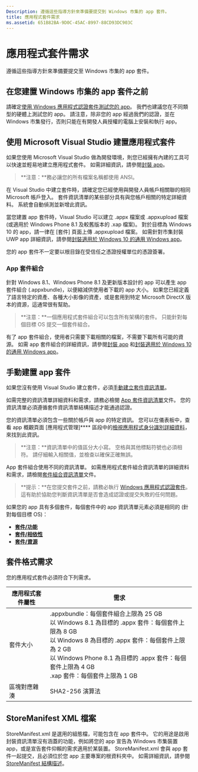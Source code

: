 ```yaml
---
Description: 遵循這些指導方針來準備要提交到 Windows 市集的 app 套件。
title: 應用程式套件需求
ms.assetid: 651B82BA-9D0C-45AC-8997-88CD93DC903C
---
```


# 應用程式套件需求

遵循這些指導方針來準備要提交至 Windows 市集的 app 套件。

## 在您建置 Windows 市集的 app 套件之前

請確定[使用 Windows 應用程式認證套件測試您的 app](https://msdn.microsoft.com/library/windows/apps/mt186449)。 我們也建議您在不同類型的硬體上測試您的 app。 請注意，除非您的 app 經過我們的認證，並在 Windows 市集發行，否則只能在有開發人員授權的電腦上安裝和執行 app。

## 使用 Microsoft Visual Studio 建置應用程式套件

如果您使用 Microsoft Visual Studio 做為開發環境，則您已經擁有內建的工具可以快速並輕易地建立應用程式套件。 如需詳細資訊，請參閱[封裝 app](https://msdn.microsoft.com/library/windows/apps/mt270969)。

> **注意：**務必讓您的所有檔案名稱都使用 ANSI。 


在 Visual Studio 中建立套件時，請確定您已經使用與開發人員帳戶相關聯的相同 Microsoft 帳戶登入。 套件資訊清單的某些部分具有與您帳戶相關的特定詳細資料。 系統會自動偵測並新增此資訊。

當您建置 app 套件時，Visual Studio 可以建立 .appx 檔案或 .appxupload 檔案 (或適用於 Windows Phone 8.1 及較舊版本的 .xap 檔案)。 對於目標為 Windows 10 的 app，請一律在 [套件][](upload-app-packages.md) 頁面上傳 .appxupload 檔案。 如需針對市集封裝 UWP app 詳細資訊，請參閱[封裝適用於 Windows 10 的通用 Windows app](http://go.microsoft.com/fwlink/p/?LinkId=620193 )。

您的 app 套件不一定要以根目錄在受信任之憑證授權單位的憑證簽署。

### App 套件組合

針對 Windows 8.1、Windows Phone 8.1 及更新版本設計的 app 可以產生 app 套件組合 (.appxbundle)，以便縮減供使用者下載的 app 大小。 如果您已經定義了語言特定的資產、各種大小影像的資產，或是套用到特定 Microsoft DirectX 版本的資源，這通常很有幫助。

> **注意：**一個應用程式套件組合可以包含所有架構的套件。 只能針對每個目標 OS 提交一個套件組合。


有了 app 套件組合，使用者只需要下載相關的檔案，不需要下載所有可能的資源。 如需 app 套件組合的詳細資訊，請參閱[封裝 app](https://msdn.microsoft.com/library/windows/apps/mt270969) 和[封裝適用於 Windows 10 的通用 Windows app](http://go.microsoft.com/fwlink/p/?LinkId=620193 )。

## 手動建置 app 套件

如果您沒有使用 Visual Studio 建立套件，必須[手動建立套件資訊清單](https://msdn.microsoft.com/library/windows/apps/br211476)。

如需完整的資訊清單詳細資料和需求，請務必檢閱 [App 套件資訊清單](https://msdn.microsoft.com/library/windows/apps/br211474)文件。 您的資訊清單必須遵循套件資訊清單結構描述才能通過認證。

您的資訊清單必須包含一些關於帳戶與 app 的特定資訊。 您可以在儀表板中，查看 app 概觀頁面 [應用程式管理]**** 區段中的[檢視應用程式身分識別詳細資料](view-app-identity-details.md)，來找到此資訊。

> **注意：**資訊清單中的值區分大小寫。 空格與其他標點符號也必須相符。 請仔細輸入相關值，並檢查以確保正確無誤。


App 套件組合使用不同的資訊清單。 如需應用程式套件組合資訊清單的詳細資料和需求，請檢閱[套件組合資訊清單](https://msdn.microsoft.com/library/windows/apps/dn263089)文件。

> **提示：**在您提交套件之前，請務必執行 [Windows 應用程式認證套件](https://msdn.microsoft.com/library/windows/apps/mt186449)。 這有助於協助您判斷資訊清單是否會造成認證或提交失敗的任何問題。


如果您的 app 具有多個套件，每個套件中的 app 資訊清單元素必須是相同的 (針對每個目標 OS)：

-   [**套件/功能**](https://msdn.microsoft.com/library/windows/apps/br211422)
-   [**套件/相依性**](https://msdn.microsoft.com/library/windows/apps/br211428)
-   [**套件/資源**](https://msdn.microsoft.com/library/windows/apps/br211462)

## 套件格式需求

您的應用程式套件必須符合下列需求。

| 應用程式套件屬性 | 需求                                                          |
|----------------------|----------------------------------------------------------------------|
| 套件大小         | .appxbundle：每個套件組合上限為 25 GB <br>以 Windows 8.1 為目標的 .appx 套件：每個套件上限為 8 GB <br> 以 Windows 8 為目標的 .appx 套件：每個套件上限為 2 GB <br> 以 Windows Phone 8.1 為目標的 .appx 套件：每個套件上限為 4 GB <br> .xap 套件：每個套件上限為 1 GB                                                                           |
| 區塊對應雜湊     | SHA2-256 演算法                                                   |
 

## StoreManifest XML 檔案

StoreManifest.xml 是選用的組態檔，可能包含在 app 套件中。 它的用途是啟用封裝資訊清單沒有涵蓋的功能，例如將您的 app 宣告為 Windows 市集裝置 app，或是宣告套件仰賴的需求適用於某裝置。 StoreManifest.xml 會與 app 套件一起提交，且必須位於您 app 主要專案的根資料夾中。 如需詳細資訊，請參閱 [StoreManifest 結構描述](https://msdn.microsoft.com/library/windows/apps/mt617325)。

 

 






<!--HONumber=Mar16_HO1-->


